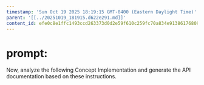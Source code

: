 ```yaml
---
timestamp: 'Sun Oct 19 2025 18:19:15 GMT-0400 (Eastern Daylight Time)'
parent: '[[../20251019_181915.d622e291.md]]'
content_id: efe0c8e1ffc1493ccd263373d0d2e59f610c259fc70a834e9138617680946d63
---
```


# prompt:

Now, analyze the following Concept Implementation and generate the API documentation based on these instructions.
